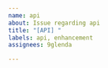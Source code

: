 ```yaml
---
name: api
about: Issue regarding api
title: "[API] "
labels: api, enhancement
assignees: 9glenda

---
```




